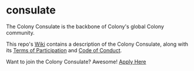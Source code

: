 # consulate
The Colony Consulate is the backbone of Colony's global Colony community.

This repo's [Wiki](https://github.com/JoinColony/consulate/wiki) contains a description of the Colony Consulate, along with its [Terms of Participation](https://github.com/JoinColony/consulate/wiki/Terms-of-Participation) and [Code of Conduct](https://github.com/JoinColony/consulate/wiki/Code-of-Conduct).

Want to join the Colony Consulate? Awesome! [Apply Here](https://share.hsforms.com/1AdswUTg1Sx6H14m5MQ0dyA2vvap)
